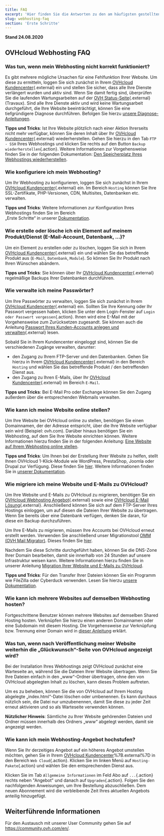 ```yaml
---
title: FAQ
excerpt: 'Hier finden Sie die Antworten zu den am häufigsten gestellten Fragen rund um OVHcloud Webhostings.'
slug: webhosting-faq
section: 'Erste Schritte'
---
```


**Stand 24.08.2020**

## OVHcloud Webhosting FAQ


### Was tun, wenn mein Webhosting nicht korrekt funktioniert? 

Es gibt mehrere mögliche Ursachen für eine Fehlfunktion Ihrer Website. Um diese zu ermitteln, loggen Sie sich zunächst in Ihrem [OVHcloud Kundencenter](https://www.ovh.com/auth/?action=gotomanager){.external} ein und stellen Sie sicher, dass alle Ihre Dienste verlängert wurden und aktiv sind. Wenn Sie damit fertig sind, überprüfen Sie die laufenden Wartungsarbeiten auf der [OVH Status-Seite](http://travaux.ovh.net/){.external} (Travaux). Sind alle Ihre Dienste aktiv und wird keine Wartungsarbeit durchgeführt, die Ihre Website beeinträchtigt, können Sie eine tiefgründigere Diagnose durchführen. Befolgen Sie hierzu [unsere Diagnose-Anleitungen](../).

**Tipps und Tricks**: Ist Ihre Website plötzlich nach einer Aktion Ihrerseits nicht mehr verfügbar, können Sie deren Inhalt über Ihr [OVHcloud Kundencenter](https://www.ovh.com/auth/?action=gotomanager){.external} wiederherstellen. Gehen Sie hierzu in den Tab `FTP - SSH` Ihres Webhostings und klicken Sie rechts auf den Button `Backup wiederherstellen`{.action}. Weitere Informationen zur Vorgehensweise finden Sie in der folgenden Dokumentation: [Den Speicherplatz Ihres Webhostings wiederherstellen](../webhosting-speicherplatz-wiederherstellen/).

### Wie konfiguriere ich mein Webhosting? 

Um Ihr Webhosting zu konfigurieren, loggen Sie sich zunächst in Ihrem [OVHcloud Kundencenter](https://www.ovh.com/auth/?action=gotomanager){.external} ein. Im Bereich `Hosting` können Sie Ihre SSL-Zertifikate, PHP-Versionen, CDN, Multisites, Datenbanken etc. verwalten.

**Tipps und Tricks**: Weitere Informationen zur Konfiguration Ihres Webhostings finden Sie im Bereich <br> „Erste Schritte“ in unserer [Dokumentation](../).

### Wie erstelle oder lösche ich ein Element auf meinem Produkt/Dienst (E-Mail-Account, Datenbank, ...)?

Um ein Element zu erstellen oder zu löschen, loggen Sie sich in Ihrem [OVHcloud Kundencenter](https://www.ovh.com/auth/?action=gotomanager){.external} ein und wählen Sie das betreffende Produkt aus (`E-Mail`, `Datenbank`, `Module`). So können Sie Ihr Produkt nach Ihren Wünschen abändern.

**Tipps und Tricks**: Sie können über Ihr [OVHcloud Kundencenter](https://www.ovh.com/auth/?action=gotomanager){.external} regelmäßige Backups Ihrer Datenbanken durchführen.

### Wie verwalte ich meine Passwörter? 

Um Ihre Passwörter zu verwalten, loggen Sie sich zunächst in Ihrem [OVHcloud Kundencenter](https://www.ovh.com/auth/?action=gotomanager){.external} ein. Sollten Sie Ihre Kennung oder Ihr Passwort vergessen haben, klicken Sie unter dem Login-Fenster auf `Login oder Passwort vergessen`{.action}. Ihnen wird eine E-Mail mit der Vorgehensweise zum Zurücksetzen zugesandt.
Sie können auch die Anleitung [Passwort Ihres Kunden-Accounts anlegen und verwalten](../../customer/Passwort-verwalten/){.external} lesen.

Sobald Sie in Ihrem Kundencenter eingeloggt sind, können Sie die verschiedenen Zugänge verwalten, darunter: 

* den Zugang zu Ihrem FTP-Server und den Datenbanken. Gehen Sie hierzu in Ihrem [OVHcloud Kundencenter](https://www.ovh.com/auth/?action=gotomanager){.external} in den Bereich `Hosting` und wählen Sie das betreffende Produkt / den betreffenden Dienst aus.
* den Zugang zu Ihren E-Mails, über Ihr [OVHcloud Kundencenter](https://www.ovh.com/auth/?action=gotomanager){.external} im Bereich `E-Mail`.

**Tipps und Tricks**: Bei E-Mail Pro oder Exchange können Sie den Zugang außerdem über die entsprechenden Webmails verwalten.

### Wie kann ich meine Website online stellen? 

Um Ihre Website bei OVHcloud online zu stellen, benötigen Sie einen Domainnamen, der der Adresse entspricht, über die Ihre Website verfügbar sein wird (Beispiel: ovh.com). Darüber hinaus benötigen Sie ein Webhosting, auf dem Sie Ihre Website einrichten können. Weitere Informationen hierzu finden Sie in der folgenden Anleitung: [Eine Website auf Ihrem Webhosting online stellen](../webhosting_meine_seite_online_stellen/).

**Tipps und Tricks**: Um Ihnen bei der Erstellung Ihrer Website zu helfen, stellt Ihnen OVHcloud 1-Klick-Module wie WordPress, PrestaShop, Joomla oder Drupal zur Verfügung. Diese finden Sie [hier](https://www.ovh.de/hosting/website/). Weitere Informationen finden Sie in [unserer Dokumentation](../webhosting_installation_von_webhosting-modulen/).

### Wie migriere ich meine Website und E-Mails zu OVHcloud? 

Um Ihre Website und E-Mails zu OVHcloud zu migrieren, benötigen Sie ein [OVHcloud Webhosting Angebot](https://www.ovh.de/hosting/){.external} sowie eine [OVHcloud E-Mail Lösung](https://www.ovh.de/emails/){.external}. Anschließend können Sie sich auf dem FTP-Server Ihres Hostings einloggen, um auf diesen die Dateien Ihrer Website zu übertragen. Wenn Sie bereits über eine Datenbank verfügen, denken Sie daran, für diese ein Backup durchzuführen. 

Um Ihre E-Mails zu migrieren, müssen Ihre Accounts bei OVHcloud erneut erstellt werden. Verwenden Sie anschließend unser Migrationstool [OMM (OVH Mail Migrator)](https://omm.ovh.net/). Dieses finden Sie [hier](https://omm.ovh.net/). 

Nachdem Sie diese Schritte durchgeführt haben, können Sie die DNS-Zone Ihrer Domain bearbeiten, damit sie innerhalb von 24 Stunden auf unsere Infrastruktur weisen kann. Weitere Informationen hierzu finden Sie in unserer Anleitung [Migration Ihrer Website und E-Mails zu OVHcloud](../migration-ihrer-website-zu-ovh/).

**Tipps und Tricks**: Für den Transfer Ihrer Dateien können Sie ein Programm wie FileZilla oder Cyberduck verwenden. Lesen Sie hierzu [unsere Dokumentation](../webhosting_hilfe_zur_verwendung_von_filezilla/).

### Wie kann ich mehrere Websites auf demselben Webhosting hosten?

Fortgeschrittene Benutzer können mehrere Websites auf demselben Shared Hosting hosten. Verknüpfen Sie hierzu einen anderen Domainnamen oder eine Subdomain mit diesem Hosting. Die Vorgehensweise zur Verknüpfung bzw. Trennung einer Domain wird in [dieser Anleitung](../multisites-mehrere-websites-konfigurieren/) erklärt.

### Was tun, wenn nach Veröffentlichung meiner Website weiterhin die „Glückwunsch“-Seite von OVHcloud angezeigt wird?

Bei der Installation Ihres Webhostings zeigt OVHcloud zunächst eine Warteseite an, während Sie die Dateien Ihrer Website übertragen. Wenn Sie Ihre Dateien einfach in den „www“-Ordner übertragen, ohne den von OVHcloud abgelegten Inhalt zu löschen, kann dieses Problem auftreten. 

Um es zu beheben, können Sie die von OVHcloud auf Ihrem Hosting abgelegte „index.html“-Datei löschen oder umbenennen.
Es kann durchaus nützlich sein, die Datei nur umzubenennen, damit Sie diese zu jeder Zeit erneut aktivieren und so als Warteseite verwenden können. 

**Nützlicher Hinweis**: Sämtliche zu Ihrer Website gehörenden Dateien und Ordner müssen innerhalb des Ordners „www“ abgelegt werden, damit sie angezeigt werden.

### Wie kann ich mein Webhosting-Angebot hochstufen?

Wenn Sie Ihr derzeitiges Angebot auf ein höheres Angebot umstellen möchten, gehen Sie in Ihrem [OVHcloud Kundencenter](https://www.ovh.com/auth/?action=gotomanager)%7B.external%7D in den Bereich `Web Cloud`{.action}. Klicken Sie im linken Menü auf `Hosting-Pakete`{.action} und wählen Sie den entsprechenden Dienst aus.

Klicken Sie im Tab `Allgemeine Informationen` im Feld Abo auf `...`{.action} rechts neben "Angebot" und danach auf `Upgraden`{.action}. Folgen Sie den nachfolgenden Anweisungen, um Ihre Bestellung abzuschließen. Dem neuen Abonnement wird die verbleibende Zeit Ihres aktuellen Angebots anteilig hinzugefügt.

## Weiterführende Informationen

Für den Austausch mit unserer User Community gehen Sie auf <https://community.ovh.com/en/>.

